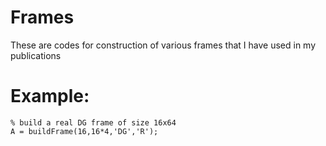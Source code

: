 # Frames
These are codes for construction of various frames that I have used in my publications 

# Example: 
```
% build a real DG frame of size 16x64
A = buildFrame(16,16*4,'DG','R');
```
